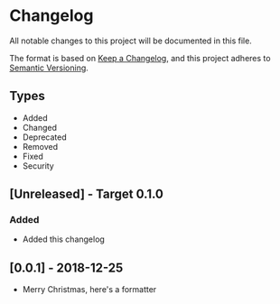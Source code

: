# Changelog
All notable changes to this project will be documented in this file.

The format is based on [Keep a Changelog](https://keepachangelog.com/en/1.0.0/),
and this project adheres to [Semantic Versioning](https://semver.org/spec/v2.0.0.html).

## Types
* Added
* Changed 
* Deprecated 
* Removed 
* Fixed 
* Security 

## [Unreleased] - Target 0.1.0

### Added
- Added this changelog


## [0.0.1] - 2018-12-25
* Merry Christmas, here's a formatter
